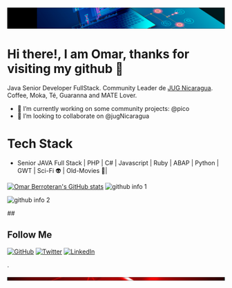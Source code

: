 ![Header](https://github.com/berroteran/berroteran/blob/master/header.png)
# Hi there!, I am Omar, thanks for visiting my github  👋

Java Senior Developer FullStack. Community Leader de [JUG Nicaragua](https://github.com/jugnicaragua). Coffee, Moka, Té, Guaranna and MATE Lover. 

- 🔭 I’m currently working on some community projects: @pico
- 👯 I’m looking to collaborate on @jugNicaragua

<!--
**berroteran/berroteran** is a ✨ _special_ ✨ repository because its `README.md` (this file) appears on your GitHub profile.

Here are some ideas to get you started:

- 🔭 I’m currently working on ...
- 🌱 I’m currently learning ...
- 👯 I’m looking to collaborate on ...
- 🤔 I’m looking for help with ...
- 💬 Ask me about ...
- 📫 How to reach me: ...
- 😄 Pronouns: ...
- ⚡ Fun fact: ...
-->

# Tech Stack
* Senior JAVA Full Stack | PHP | C# | Javascript | Ruby | ABAP | Python | GWT | Sci-Fi 👽 | Old-Movies 🦚|

[![Omar Berroteran's GitHub stats](https://github-readme-stats.vercel.app/api?username=berroteran&show_icons=true)](https://github.com/berroteran)
  ![github info 1](https://github-readme-stats.vercel.app/api?username=berroteran&show_icons=true&theme=nord&include_all_commits=true)

  ![github info 2](https://github-readme-stats.vercel.app/api/top-langs/?username=berroteran&langs_count=15&theme=nord&layout=compact)

##<h2>Follow  Me</h2>
<p align="left">
	<a href="https://github.com/berroteran"><img src="https://img.shields.io/github/followers/berroteran.svg?label=GitHub&style=social" alt="GitHub" heigth="80px;"></a>
	<a href="https://twitter.com/berroterankf"><img src="https://img.shields.io/twitter/follow/berroteranlkf?label=Twitter&style=social" alt="Twitter"></a>
	<a href="https://www.linkedin.com/in/omarberroteransilva"><img src="https://img.shields.io/badge/LinkedIn--_.svg?style=social&logo=linkedin" alt="LinkedIn"></a>
</p>

.

![Footer](https://github.com/berroteran/berroteran/blob/master/footer.png)
